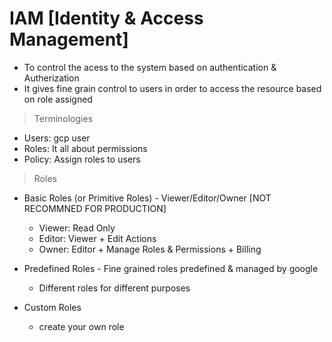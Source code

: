 # IAM [Identity & Access Management]
- To control the acess to the system based on authentication & Autherization
- It gives fine grain control to users in order to access the resource based on role assigned

> Terminologies
- Users: gcp user
- Roles: It all about permissions
- Policy: Assign roles to users 

> Roles
- Basic Roles (or Primitive Roles) - Viewer/Editor/Owner [NOT RECOMMNED FOR PRODUCTION]
  - Viewer: Read Only
  - Editor: Viewer + Edit Actions
  - Owner: Editor + Manage Roles & Permissions + Billing
 
- Predefined Roles - Fine grained roles predefined & managed by google
  - Different roles for different purposes

- Custom Roles
  - create your own role  
